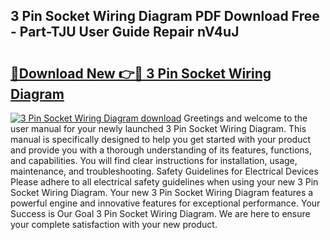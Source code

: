 ## 3 Pin Socket Wiring Diagram PDF Download Free - Part-TJU User Guide Repair nV4uJ

# <h2><a href="http://dfkaul.blite.top/?on=3+Pin+Socket+Wiring+Diagram">🔗Download New 👉🔴 3 Pin Socket Wiring Diagram</a></h2>

[![3 Pin Socket Wiring Diagram download](https://i.imgur.com/lujVjoI.png)](http://dfkaul.blite.top/?on=3+Pin+Socket+Wiring+Diagram)
Greetings and welcome to the user manual for your newly launched 3 Pin Socket Wiring Diagram. This manual is specifically designed to help you get started with your product and provide you with a thorough understanding of its features, functions, and capabilities. You will find clear instructions for installation, usage, maintenance, and troubleshooting. Safety Guidelines for Electrical Devices Please adhere to all electrical safety guidelines when using your new 3 Pin Socket Wiring Diagram. Your new 3 Pin Socket Wiring Diagram features a powerful engine and innovative features for exceptional performance. Your Success is Our Goal 3 Pin Socket Wiring Diagram. We are here to ensure your complete satisfaction with your new product.
